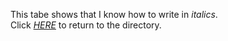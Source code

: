 This tabe shows that I know how to write in _italics_.  
Click [_HERE_](readme.md) to return to the directory. 
